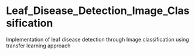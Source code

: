 # Leaf_Disease_Detection_Image_Classification
Implementation of leaf disease detection through Image classification using transfer learning approach
